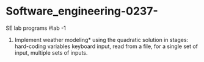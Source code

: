# Software_engineering-0237-
SE lab programs 
#lab -1
1. Implement weather modeling* using the quadratic solution in stages: hard-coding variables
keyboard input, read from a file, for a single set of input, multiple sets of inputs.
